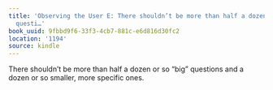 ```yaml
---
title: 'Observing the User E: There shouldn’t be more than half a dozen or so “big”
  questi…'
book_uuid: 9fbbd9f6-33f3-4cb7-881c-e6d816d30fc2
location: '1194'
source: kindle
---
```


There shouldn’t be more than half a dozen or so “big” questions and a dozen or so smaller, more specific ones.